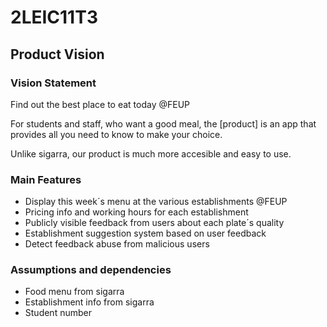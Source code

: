 # 2LEIC11T3
## Product Vision

### Vision Statement

Find out the best place to eat today @FEUP

For students and staff, who want a good meal, the [product] is an app that provides all you need to know to make your choice.

Unlike sigarra, our product is much more accesible and easy to use.

### Main Features
 - Display this week´s menu at the various establishments @FEUP
 - Pricing info and working hours for each establishment
 - Publicly visible feedback from users about each plate´s quality
 - Establishment suggestion system based on user feedback
 - Detect feedback abuse from malicious users

### Assumptions and dependencies

- Food menu from sigarra
- Establishment info from sigarra
- Student number
